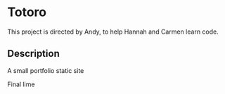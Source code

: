 # Totoro
This project is directed by Andy, to help Hannah and Carmen learn code.
## Description
A small portfolio static site 

Final lime